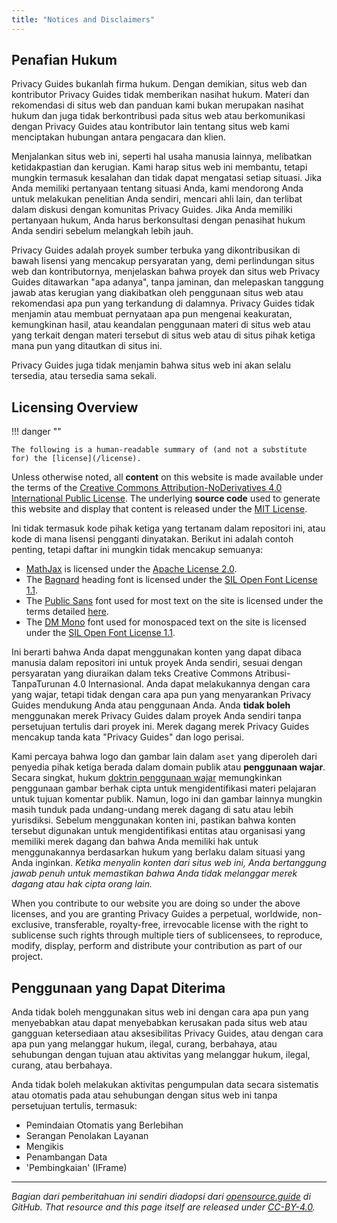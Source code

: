 ```yaml
---
title: "Notices and Disclaimers"
---
```


## Penafian Hukum

Privacy Guides bukanlah firma hukum. Dengan demikian, situs web dan kontributor Privacy Guides tidak memberikan nasihat hukum. Materi dan rekomendasi di situs web dan panduan kami bukan merupakan nasihat hukum dan juga tidak berkontribusi pada situs web atau berkomunikasi dengan Privacy Guides atau kontributor lain tentang situs web kami menciptakan hubungan antara pengacara dan klien.

Menjalankan situs web ini, seperti hal usaha manusia lainnya, melibatkan ketidakpastian dan kerugian. Kami harap situs web ini membantu, tetapi mungkin termasuk kesalahan dan tidak dapat mengatasi setiap situasi. Jika Anda memiliki pertanyaan tentang situasi Anda, kami mendorong Anda untuk melakukan penelitian Anda sendiri, mencari ahli lain, dan terlibat dalam diskusi dengan komunitas Privacy Guides. Jika Anda memiliki pertanyaan hukum, Anda harus berkonsultasi dengan penasihat hukum Anda sendiri sebelum melangkah lebih jauh.

Privacy Guides adalah proyek sumber terbuka yang dikontribusikan di bawah lisensi yang mencakup persyaratan yang, demi perlindungan situs web dan kontributornya, menjelaskan bahwa proyek dan situs web Privacy Guides ditawarkan "apa adanya", tanpa jaminan, dan melepaskan tanggung jawab atas kerugian yang diakibatkan oleh penggunaan situs web atau rekomendasi apa pun yang terkandung di dalamnya. Privacy Guides tidak menjamin atau membuat pernyataan apa pun mengenai keakuratan, kemungkinan hasil, atau keandalan penggunaan materi di situs web atau yang terkait dengan materi tersebut di situs web atau di situs pihak ketiga mana pun yang ditautkan di situs ini.

Privacy Guides juga tidak menjamin bahwa situs web ini akan selalu tersedia, atau tersedia sama sekali.

## Licensing Overview

!!! danger ""

    The following is a human-readable summary of (and not a substitute for) the [license](/license).

Unless otherwise noted, all **content** on this website is made available under the terms of the [Creative Commons Attribution-NoDerivatives 4.0 International Public License](https://github.com/privacyguides/privacyguides.org/blob/main/LICENSE). The underlying **source code** used to generate this website and display that content is released under the [MIT License](https://github.com/privacyguides/privacyguides.org/tree/main/LICENSE-CODE).

Ini tidak termasuk kode pihak ketiga yang tertanam dalam repositori ini, atau kode di mana lisensi pengganti dinyatakan. Berikut ini adalah contoh penting, tetapi daftar ini mungkin tidak mencakup semuanya:

* [MathJax](https://github.com/privacyguides/privacyguides.org/blob/main/theme/assets/javascripts/mathjax.js) is licensed under the [Apache License 2.0](https://github.com/privacyguides/privacyguides.org/blob/main/docs/assets/javascripts/LICENSE.mathjax.txt).
* The [Bagnard](https://github.com/privacyguides/brand/tree/main/WOFF/bagnard) heading font is licensed under the [SIL Open Font License 1.1](https://github.com/privacyguides/brand/blob/main/WOFF/bagnard/LICENSE.txt).
* The [Public Sans](https://github.com/privacyguides/brand/tree/main/WOFF/public_sans) font used for most text on the site is licensed under the terms detailed [here](https://github.com/privacyguides/brand/blob/main/WOFF/public_sans/LICENSE.txt).
* The [DM Mono](https://github.com/privacyguides/brand/tree/main/WOFF/dm_mono) font used for monospaced text on the site is licensed under the [SIL Open Font License 1.1](https://github.com/privacyguides/brand/blob/main/WOFF/dm_mono/LICENSE.txt).

Ini berarti bahwa Anda dapat menggunakan konten yang dapat dibaca manusia dalam repositori ini untuk proyek Anda sendiri, sesuai dengan persyaratan yang diuraikan dalam teks Creative Commons Atribusi-TanpaTurunan 4.0 Internasional. Anda dapat melakukannya dengan cara yang wajar, tetapi tidak dengan cara apa pun yang menyarankan Privacy Guides mendukung Anda atau penggunaan Anda. Anda **tidak boleh** menggunakan merek Privacy Guides dalam proyek Anda sendiri tanpa persetujuan tertulis dari proyek ini. Merek dagang merek Privacy Guides mencakup tanda kata "Privacy Guides" dan logo perisai.

Kami percaya bahwa logo dan gambar lain dalam `aset` yang diperoleh dari penyedia pihak ketiga berada dalam domain publik atau **penggunaan wajar**. Secara singkat, hukum [doktrin penggunaan wajar](https://www.copyright.gov/fair-use/more-info.html) memungkinkan penggunaan gambar berhak cipta untuk mengidentifikasi materi pelajaran untuk tujuan komentar publik. Namun, logo ini dan gambar lainnya mungkin masih tunduk pada undang-undang merek dagang di satu atau lebih yurisdiksi. Sebelum menggunakan konten ini, pastikan bahwa konten tersebut digunakan untuk mengidentifikasi entitas atau organisasi yang memiliki merek dagang dan bahwa Anda memiliki hak untuk menggunakannya berdasarkan hukum yang berlaku dalam situasi yang Anda inginkan. *Ketika menyalin konten dari situs web ini, Anda bertanggung jawab penuh untuk memastikan bahwa Anda tidak melanggar merek dagang atau hak cipta orang lain.*

When you contribute to our website you are doing so under the above licenses, and you are granting Privacy Guides a perpetual, worldwide, non-exclusive, transferable, royalty-free, irrevocable license with the right to sublicense such rights through multiple tiers of sublicensees, to reproduce, modify, display, perform and distribute your contribution as part of our project.

## Penggunaan yang Dapat Diterima

Anda tidak boleh menggunakan situs web ini dengan cara apa pun yang menyebabkan atau dapat menyebabkan kerusakan pada situs web atau gangguan ketersediaan atau aksesibilitas Privacy Guides, atau dengan cara apa pun yang melanggar hukum, ilegal, curang, berbahaya, atau sehubungan dengan tujuan atau aktivitas yang melanggar hukum, ilegal, curang, atau berbahaya.

Anda tidak boleh melakukan aktivitas pengumpulan data secara sistematis atau otomatis pada atau sehubungan dengan situs web ini tanpa persetujuan tertulis, termasuk:

* Pemindaian Otomatis yang Berlebihan
* Serangan Penolakan Layanan
* Mengikis
* Penambangan Data
* 'Pembingkaian' (IFrame)

---

*Bagian dari pemberitahuan ini sendiri diadopsi dari [opensource.guide](https://github.com/github/opensource.guide/blob/master/notices.md) di GitHub. That resource and this page itself are released under [CC-BY-4.0](https://creativecommons.org/licenses/by-sa/4.0/).*
